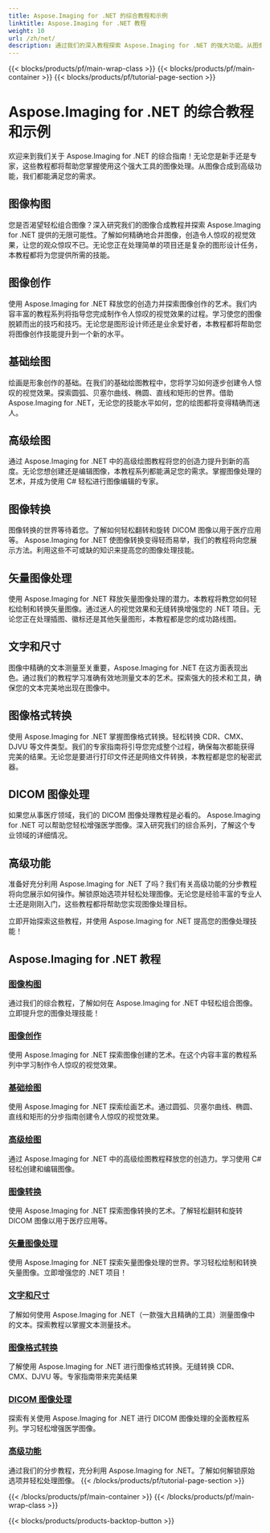 ```yaml
---
title: Aspose.Imaging for .NET 的综合教程和示例
linktitle: Aspose.Imaging for .NET 教程
weight: 10
url: /zh/net/
description: 通过我们的深入教程探索 Aspose.Imaging for .NET 的强大功能。从图像合成到高级功能，增强您的技能并提升您的图像处理水平。
---
```


{{< blocks/products/pf/main-wrap-class >}}
{{< blocks/products/pf/main-container >}}
{{< blocks/products/pf/tutorial-page-section >}}

# Aspose.Imaging for .NET 的综合教程和示例


欢迎来到我们关于 Aspose.Imaging for .NET 的综合指南！无论您是新手还是专家，这些教程都将帮助您掌握使用这个强大工具的图像处理。从图像合成到高级功能，我们都能满足您的需求。

## 图像构图

您是否渴望轻松组合图像？深入研究我们的图像合成教程并探索 Aspose.Imaging for .NET 提供的无限可能性。了解如何精确地合并图像，创造令人惊叹的视觉效果，让您的观众惊叹不已。无论您正在处理简单的项目还是复杂的图形设计任务，本教程都将为您提供所需的技能。

## 图像创作

使用 Aspose.Imaging for .NET 释放您的创造力并探索图像创作的艺术。我们内容丰富的教程系列将指导您完成制作令人惊叹的视觉效果的过程。学习使您的图像脱颖而出的技巧和技巧。无论您是图形设计师还是业余爱好者，本教程都将帮助您将图像创作技能提升到一个新的水平。

## 基础绘图

绘画是形象创作的基础。在我们的基础绘图教程中，您将学习如何逐步创建令人惊叹的视觉效果。探索圆弧、贝塞尔曲线、椭圆、直线和矩形的世界。借助 Aspose.Imaging for .NET，无论您的技能水平如何，您的绘图都将变得精确而迷人。

## 高级绘图

通过 Aspose.Imaging for .NET 中的高级绘图教程将您的创造力提升到新的高度。无论您想创建还是编辑图像，本教程系列都能满足您的需求。掌握图像处理的艺术，并成为使用 C# 轻松进行图像编辑的专家。

## 图像转换

图像转换的世界等待着您。了解如何轻松翻转和旋转 DICOM 图像以用于医疗应用等。 Aspose.Imaging for .NET 使图像转换变得轻而易举，我们的教程将向您展示方法。利用这些不可或缺的知识来提高您的图像处理技能。

## 矢量图像处理

使用 Aspose.Imaging for .NET 释放矢量图像处理的潜力。本教程将教您如何轻松绘制和转换矢量图像。通过迷人的视觉效果和无缝转换增强您的 .NET 项目。无论您正在处理插图、徽标还是其他矢量图形，本教程都是您的成功路线图。

## 文字和尺寸

图像中精确的文本测量至关重要，Aspose.Imaging for .NET 在这方面表现出色。通过我们的教程学习准确有效地测量文本的艺术。探索强大的技术和工具，确保您的文本完美地出现在图像中。

## 图像格式转换

使用 Aspose.Imaging for .NET 掌握图像格式转换。轻松转换 CDR、CMX、DJVU 等文件类型。我们的专家指南将引导您完成整个过程，确保每次都能获得完美的结果。无论您是要进行打印文件还是网络文件转换，本教程都是您的秘密武器。

## DICOM 图像处理

如果您从事医疗领域，我们的 DICOM 图像处理教程是必看的。 Aspose.Imaging for .NET 可以帮助您轻松增强医学图像。深入研究我们的综合系列，了解这个专业领域的详细情况。

## 高级功能

准备好充分利用 Aspose.Imaging for .NET 了吗？我们有关高级功能的分步教程将向您展示如何操作。解锁原始选项并轻松处理图像。无论您是经验丰富的专业人士还是刚刚入门，这些教程都将帮助您实现图像处理目标。

立即开始探索这些教程，并使用 Aspose.Imaging for .NET 提高您的图像处理技能！
## Aspose.Imaging for .NET 教程
### [图像构图](./image-composition/)
通过我们的综合教程，了解如何在 Aspose.Imaging for .NET 中轻松组合图像。立即提升您的图像处理技能！
### [图像创作](./image-creation/)
使用 Aspose.Imaging for .NET 探索图像创建的艺术。在这个内容丰富的教程系列中学习制作令人惊叹的视觉效果。
### [基础绘图](./basic-drawing/)
使用 Aspose.Imaging for .NET 探索绘画艺术。通过圆弧、贝塞尔曲线、椭圆、直线和矩形的分步指南创建令人惊叹的视觉效果。
### [高级绘图](./advanced-drawing/)
通过 Aspose.Imaging for .NET 中的高级绘图教程释放您的创造力。学习使用 C# 轻松创建和编辑图像。
### [图像转换](./image-transformation/)
使用 Aspose.Imaging for .NET 探索图像转换的艺术。了解轻松翻转和旋转 DICOM 图像以用于医疗应用等。
### [矢量图像处理](./vector-image-processing/)
使用 Aspose.Imaging for .NET 探索矢量图像处理的世界。学习轻松绘制和转换矢量图像。立即增强您的 .NET 项目！
### [文字和尺寸](./text-and-measurements/)
了解如何使用 Aspose.Imaging for .NET（一款强大且精确的工具）测量图像中的文本。探索教程以掌握文本测量技术。
### [图像格式转换](./image-format-conversion/)
了解使用 Aspose.Imaging for .NET 进行图像格式转换。无缝转换 CDR、CMX、DJVU 等。专家指南带来完美结果
### [DICOM 图像处理](./dicom-image-processing/)
探索有关使用 Aspose.Imaging for .NET 进行 DICOM 图像处理的全面教程系列。学习轻松增强医学图像。
### [高级功能](./advanced-features/)
通过我们的分步教程，充分利用 Aspose.Imaging for .NET。了解如何解锁原始选项并轻松处理图像。
{{< /blocks/products/pf/tutorial-page-section >}}

{{< /blocks/products/pf/main-container >}}
{{< /blocks/products/pf/main-wrap-class >}}

{{< blocks/products/products-backtop-button >}}
